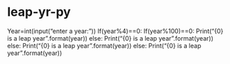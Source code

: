 # leap-yr-py
Year=int(input(“enter a year:”))
If(year%4)==0:
If(year%100)==0:
Print(“{0} is a leap year”.format(year))
else:
Print(“{0} is a leap year”.format(year))
else:
Print(“{0} is a leap year”.format(year))
else:
Print(“{0} is a leap year”.format(year))



